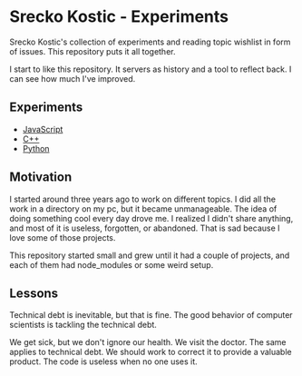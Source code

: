 # Srecko Kostic - Experiments

Srecko Kostic's collection of experiments and reading topic wishlist in form of issues. This repository puts it all together.

I start to like this repository. It servers as history and a tool to reflect back. I can see how much I've improved.

## Experiments

- [JavaScript](./javascript/README.md)
- [C++](./cpp/README.md)
- [Python](./python/README.md)

## Motivation

I started around three years ago to work on different topics. I did all the work in a directory on my pc, but it became unmanageable. The idea of doing something cool every day drove me. I realized I didn't share anything, and most of it is useless, forgotten, or abandoned. That is sad because I love some of those projects.

This repository started small and grew until it had a couple of projects, and each of them had node_modules or some weird setup.

## Lessons

Technical debt is inevitable, but that is fine. The good behavior of computer scientists is tackling the technical debt.

We get sick, but we don't ignore our health. We visit the doctor. The same applies to technical debt. We should work to correct it to provide a valuable product. The code is useless when no one uses it.
